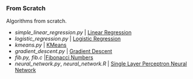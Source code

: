 ### From Scratch

Algorithms from scratch.

- *simple_linear_regression.py* | [Linear Regression](https://en.wikipedia.org/wiki/Linear_regression)
- *logistic_regression.py* | [Logistic Regression](https://en.wikipedia.org/wiki/Logistic_regression)
- *kmeans.py* | [KMeans](https://en.wikipedia.org/wiki/K-means_clustering)
- *gradient_descent.py* | [Gradient Descent](https://en.wikipedia.org/wiki/Gradient_descent)
- *fib.py, fib.c* |[Fibonacci Numbers](https://en.wikipedia.org/wiki/Fibonacci_number)
- *neural_network.py*, *neural_network.R* | [Single Layer Perceptron Neural Network](https://en.wikipedia.org/wiki/Artificial_neural_network)
